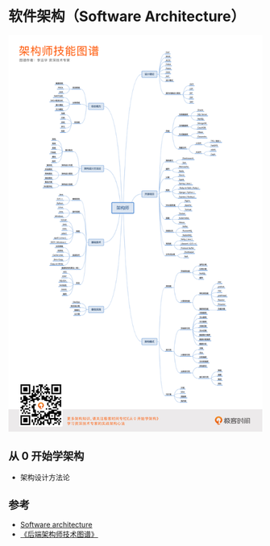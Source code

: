 # 软件架构（Software Architecture）

![架构师技能图谱](.images/architect-map.png)

## 从 0 开始学架构

* 架构设计方法论

## 参考

* [Software architecture](https://en.wikipedia.org/wiki/Software_architecture)
* [《后端架构师技术图谱》](https://github.com/xingshaocheng/architect-awesome)
